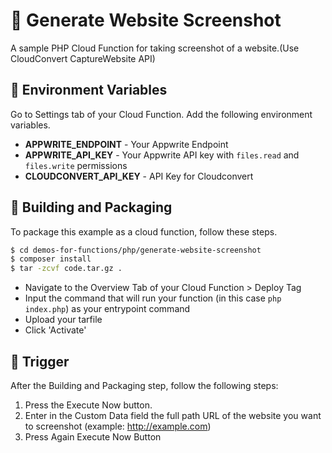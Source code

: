 # 📧  Generate Website Screenshot
A sample PHP Cloud Function for taking screenshot of a website.(Use CloudConvert CaptureWebsite API)

## 📝 Environment Variables
Go to Settings tab of your Cloud Function. Add the following environment variables.

* **APPWRITE_ENDPOINT** - Your Appwrite Endpoint
* **APPWRITE_API_KEY** - Your Appwrite API key with `files.read` and `files.write` permissions
* **CLOUDCONVERT_API_KEY** - API Key for Cloudconvert

## 🚀 Building and Packaging

To package this example as a cloud function, follow these steps.

```bash
$ cd demos-for-functions/php/generate-website-screenshot
$ composer install
$ tar -zcvf code.tar.gz .
```

* Navigate to the Overview Tab of your Cloud Function > Deploy Tag
* Input the command that will run your function (in this case `php index.php`) as your entrypoint command
* Upload your tarfile 
* Click 'Activate'

## 🎯 Trigger
After the Building and Packaging step, follow the following steps:
1. Press the Execute Now button. 
2. Enter in the Custom Data field the full path URL of the website you want to screenshot (example: http://example.com) 
3. Press Again Execute Now Button